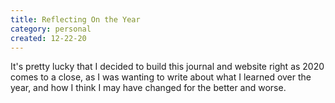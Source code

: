 ```yaml
---
title: Reflecting On the Year
category: personal
created: 12-22-20
---
```


It's pretty lucky that I decided to build this journal and website right as 2020 comes to a close, as I was wanting to write about what I learned over the year, and how I think I may have changed for the better and worse.
